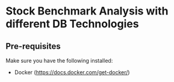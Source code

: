 # Stock Benchmark Analysis with different DB Technologies

## Pre-requisites
Make sure you have the following installed:
- Docker (https://docs.docker.com/get-docker/)